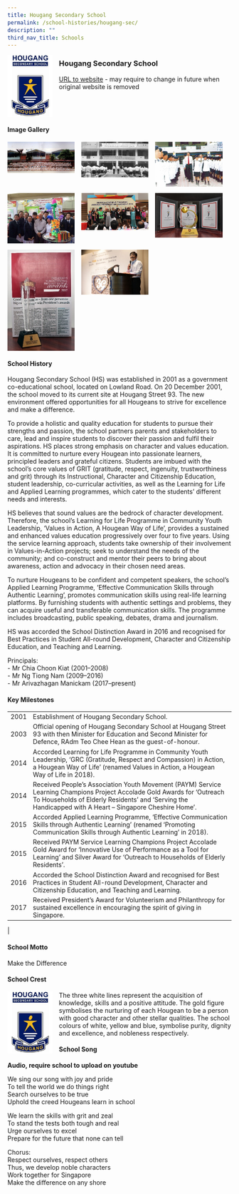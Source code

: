 ```yaml
---
title: Hougang Secondary School
permalink: /school-histories/hougang-sec/
description: ""
third_nav_title: Schools
---
```

<img src="/images/hougangsec1.jpg" style="width:20%;margin-right:15px;" align = "left">

### **Hougang Secondary School**
[URL to website](https://hougangsec.moe.edu.sg/) - may require to change in future when original website is removed

<br clear="left">

#### **Image Gallery**

<p><a href="https://d1yxymztqoj7qn.amplifyapp.com/images/hougangsec2.jpg">  
<img src="/images/hougangsec2.jpg" style="width:30%;margin-right:15px;" align = "left">
</a></p>

<p><a href="https://d1yxymztqoj7qn.amplifyapp.com/images/hougangsec3.jpg">  
<img src="/images/hougangsec3.jpg" style="width:30%;margin-right:15px;" align = "left">
</a></p>

<p><a href="https://d1yxymztqoj7qn.amplifyapp.com/images/hougangsec4.jpg">  
<img src="/images/hougangsec4.jpg" style="width:30%;margin-right:15px;" align = "left">
</a></p>

<br clear="left">

<p><a href="https://d1yxymztqoj7qn.amplifyapp.com/images/hougangsec5.jpg">  
<img src="/images/hougangsec5.jpg" style="width:30%;margin-right:15px;" align = "left">
</a></p>

<p><a href="https://d1yxymztqoj7qn.amplifyapp.com/images/hougangsec6.jpg">  
<img src="/images/hougangsec6.jpg" style="width:30%;margin-right:15px;" align = "left">
</a></p>

<p><a href="https://d1yxymztqoj7qn.amplifyapp.com/images/hougangsec7.jpg">  
<img src="/images/hougangsec7.jpg" style="width:30%;margin-right:15px;" align = "left">
</a></p>

<br clear="left">

<p><a href="https://d1yxymztqoj7qn.amplifyapp.com/images/hougangsec8.jpg">  
<img src="/images/hougangsec8.jpg" style="width:30%;margin-right:15px;" align = "left">
</a></p>

<p><a href="https://d1yxymztqoj7qn.amplifyapp.com/images/hougangsec9.jpg">  
<img src="/images/hougangsec9.jpg" style="width:30%;margin-right:15px;" align = "left">
</a></p>

<br clear="left">

#### **School History**
Hougang Secondary School (HS) was established in 2001 as a government co-educational school, located on Lowland Road. On 20 December 2001, the school moved to its current site at Hougang Street 93. The new environment offered opportunities for all Hougeans to strive for excellence and make a difference.

To provide a holistic and quality education for students to pursue their strengths and passion, the school partners parents and stakeholders to care, lead and inspire students to discover their passion and fulfil their aspirations. HS places strong emphasis on character and values education. It is committed to nurture every Hougean into passionate learners, principled leaders and grateful citizens. Students are imbued with the school’s core values of GRIT (gratitude, respect, ingenuity, trustworthiness and grit) through its Instructional, Character and Citizenship Education, student leadership, co-curricular activities, as well as the Learning for Life and Applied Learning programmes, which cater to the students’ different needs and interests.

HS believes that sound values are the bedrock of character development. Therefore, the school’s Learning for Life Programme in Community Youth Leadership, ‘Values in Action, A Hougean Way of Life’, provides a sustained and enhanced values education progressively over four to five years. Using the service learning approach, students take ownership of their involvement in Values-in-Action projects; seek to understand the needs of the community; and co-construct and mentor their peers to bring about awareness, action and advocacy in their chosen need areas.

To nurture Hougeans to be confident and competent speakers, the school’s Applied Learning Programme, ‘Effective Communication Skills through Authentic Learning’, promotes communication skills using real-life learning platforms. By furnishing students with authentic settings and problems, they can acquire useful and transferable communication skills. The programme includes broadcasting, public speaking, debates, drama and journalism.

HS was accorded the School Distinction Award in 2016 and recognised for Best Practices in Student All-round Development, Character and Citizenship Education, and Teaching and Learning.

Principals:<br>
\- Mr Chia Choon Kiat (2001–2008) <br>
\- Mr Ng Tiong Nam (2009–2016)<br>
\- Mr Arivazhagan Manickam (2017–present)

#### **Key Milestones**

|  |  |
|:---:|---|
| 2001 | Establishment of Hougang Secondary School. |
| 2003 | Official opening of Hougang Secondary School at Hougang Street 93 with then Minister for Education and Second Minister for Defence, RAdm Teo Chee Hean as the guest-of-honour. |
| 2014 | Accorded Learning for Life Programme in Community Youth Leadership, ‘GRC (Gratitude, Respect and Compassion) in Action, a Hougean Way of Life’ (renamed Values in Action, a Hougean Way of Life in 2018). |
| 2014 | Received People’s Association Youth Movement (PAYM) Service Learning Champions Project Accolade Gold Awards for ‘Outreach To Households of Elderly Residents’ and ‘Serving the Handicapped with A Heart – Singapore Cheshire Home’. |
| 2015 | Accorded Applied Learning Programme, ‘Effective Communication Skills through Authentic Learning’ (renamed ‘Promoting Communication Skills through Authentic Learning’ in 2018). |
| 2015 | Received PAYM Service Learning Champions Project Accolade Gold Award for ‘Innovative Use of Performance as a Tool for Learning’ and Silver Award for ‘Outreach to Households of Elderly Residents’. |
| 2016 | Accorded the School Distinction Award and recognised for Best Practices in Student All-round Development, Character and Citizenship Education, and Teaching and Learning. |
| 2017 | Received President’s Award for Volunteerism and Philanthropy for sustained excellence in encouraging the spirit of giving in Singapore. |
|

#### **School Motto**
Make the Difference

#### **School Crest**
<img src="/images/hougangsec1.jpg" style="width:20%;margin-right:15px;" align = "left">

The three white lines represent the acquisition of knowledge, skills and a positive attitude. The gold figure symbolises the nurturing of each Hougean to be a person with good character and other stellar qualities. The school colours of white, yellow and blue, symbolise purity, dignity and excellence, and nobleness respectively.

#### **School Song**
**Audio, require school to upload on youtube**

We sing our song with joy and pride<br>
To tell the world we do things right<br>
Search ourselves to be true<br>
Uphold the creed Hougeans learn in school

We learn the skills with grit and zeal<br>
To stand the tests both tough and real<br>
Urge ourselves to excel<br>
Prepare for the future that none can tell

Chorus:<br>
Respect ourselves, respect others<br>
Thus, we develop noble characters<br>
Work together for Singapore<br>
Make the difference on any shore